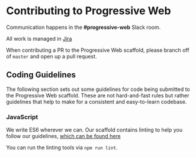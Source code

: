 # Contributing to Progressive Web

Communication happens in the **#progressive-web** Slack room.

All work is managed in [Jira](https://mobify.atlassian.net/secure/RapidBoard.jspa?rapidView=115&projectKey=WEB)

When contributing a PR to the Progressive Web scaffold, please branch off of `master` and open up a pull request.

## Coding Guidelines

The following section sets out some guidelines for code being submitted to the
Progressive Web scaffold.  These are not hard-and-fast rules but rather guidelines that
help to make for a consistent and easy-to-learn codebase.

### JavaScript

We write ES6 wherever we can. Our scaffold contains linting to help you follow our
guidelines, [which can be found here](https://github.com/mobify/mobify-code-style/tree/develop/es6)

You can run the linting tools via `npm run lint`.
